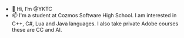 - 👋 Hi, I’m @YKTC
- 📫 I'm a student at Cozmos Software High School. I am interested in C++, C#, Lua and Java languages. I also take private Adobe courses these are CC and AI.

